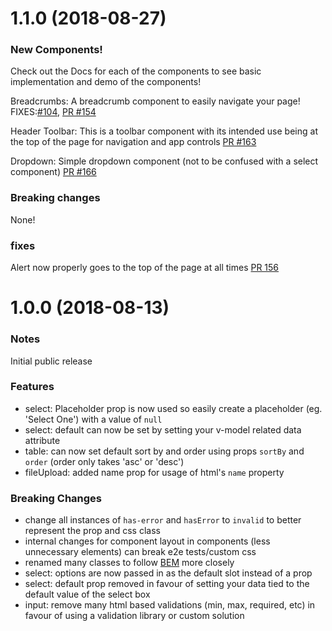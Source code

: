 # 1.1.0 (2018-08-27)

### New Components!

Check out the Docs for each of the components to see basic implementation and demo of the components!

Breadcrumbs: A breadcrumb component to easily navigate your page!  FIXES:[#104](https://github.com/AmpleOrganics/Blaze.vue/issues/104), [PR #154](https://github.com/AmpleOrganics/Blaze.vue/pull/154)

Header Toolbar: This is a toolbar component with its intended use being at the top of the page for navigation and app controls [PR #163](https://github.com/AmpleOrganics/Blaze.vue/pull/163)

Dropdown: Simple dropdown component (not to be confused with a select component) [PR #166](https://github.com/AmpleOrganics/Blaze.vue/pull/166)

### Breaking changes

None!

### fixes

Alert now properly goes to the top of the page at all times [PR 156](https://github.com/AmpleOrganics/Blaze.vue/pull/156)

# 1.0.0 (2018-08-13)

### Notes

Initial public release

### Features

* select: Placeholder prop is now used so easily create a placeholder (eg. 'Select One') with a value of `null`
* select: default can now be set by setting your v-model related data attribute
* table: can now set default sort by and order using props `sortBy` and `order` (order only takes 'asc' or 'desc')
* fileUpload: added name prop for usage of html's `name` property

### Breaking Changes

* change all instances of `has-error` and `hasError` to `invalid` to better represent the prop and css class
* internal changes for component layout in components (less unnecessary elements) can break e2e tests/custom css
* renamed many classes to follow [BEM](http://getbem.com/naming/) more closely
* select: options are now passed in as the default slot instead of a prop
* select: default prop removed in favour of setting your data tied to the default value of the select box
* input: remove many html based validations (min, max, required, etc) in favour of using a validation library or custom solution
